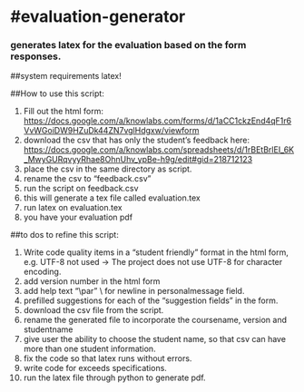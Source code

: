 #evaluation-generator
====================
### generates latex for the evaluation based on the form responses. 

##system requirements
latex! 

##How to use this script:
1. Fill out the html form: https://docs.google.com/a/knowlabs.com/forms/d/1aCC1ckzEnd4qF1r6VvWGoiDW9HZuDk44ZN7vglHdgxw/viewform
2. download the csv that has only the student’s feedback here: https://docs.google.com/a/knowlabs.com/spreadsheets/d/1rBEtBrlEI_6K_MwyGURqvyyRhae8OhnUhv_ypBe-h9g/edit#gid=218712123
3. place the csv in the same directory as script.
4. rename the csv to “feedback.csv”
5. run the script on feedback.csv
6. this will generate a tex file called evaluation.tex 
7. run latex on evaluation.tex
8. you have your evaluation pdf



##to dos to refine this script: 

1. Write code quality items in a “student friendly” format in the html form, e.g. UTF-8 not used -> The project does not use UTF-8 for character encoding.
2. add version number in the html form
3. add help text “\par”  \\ for newline in personalmessage field. 
4. prefilled suggestions for each of the “suggestion fields” in the form. 
5. download the csv file from the script. 
6. rename the generated file to incorporate the coursename, version and studentname
7. give user the ability to choose the student name, so that csv can have more than one student information. 
8. fix the code so that latex runs without errors. 
9. write code for exceeds specifications. 
10. run the latex file through python to generate pdf. 
